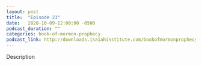 ```yaml
---
layout: post
title:  "Episode 23"
date:   2020-10-09-12:00:00 -0500
podcast_duration: ""
categories: book-of-mormon-prophecy
podcast_link: http://downloads.isaiahinstitute.com/bookofmormonprophecypodcast/Episode_23_v1.mp3
---
```

Description

